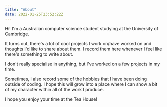 ```yaml
---
title: "About"
date: 2022-01-25T23:52:22Z
---
```


Hi! I'm a Australian computer science student studying at the University of Cambridge.

It turns out, there's a lot of cool projects I work on/have worked on and thoughts I'd like to share about them. I record them here whenever I feel like there's something to write about.

I don't really specialise in anything, but I've worked on a few projects in my time.

Sometimes, I also record some of the hobbies that I have been doing outside of coding. I hope this will grow into a place where I can show a bit of my character within all of the work I produce.

I hope you enjoy your time at the Tea House!

